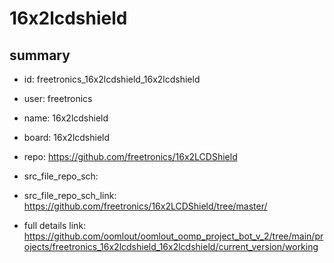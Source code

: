 # 16x2lcdshield
 
## summary 
* id: freetronics_16x2lcdshield_16x2lcdshield
* user: freetronics
* name: 16x2lcdshield
* board: 16x2lcdshield
* repo: https://github.com/freetronics/16x2LCDShield



* src_file_repo_sch: 
* src_file_repo_sch_link: https://github.com/freetronics/16x2LCDShield/tree/master/
* full details link: https://github.com/oomlout/oomlout_oomp_project_bot_v_2/tree/main/projects/freetronics_16x2lcdshield_16x2lcdshield/current_version/working  






